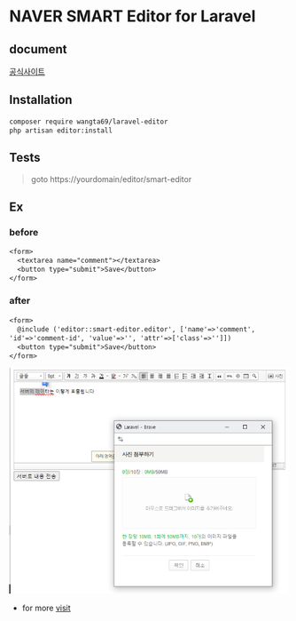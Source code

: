 # NAVER SMART Editor for Laravel

## document

[공식사이트](https://www.onstory.fun/doc/programming/laravel/package.laraveleditor)


## Installation
```
composer require wangta69/laravel-editor
php artisan editor:install
```

## Tests
> goto https://yourdomain/editor/smart-editor


## Ex
### before
```
<form>
  <textarea name="comment"></textarea>
  <button type="submit">Save</button>
</form>
```
### after
```
<form>
  @include ('editor::smart-editor.editor', ['name'=>'comment', 'id'=>'comment-id', 'value'=>'', 'attr'=>['class'=>'']])
  <button type="submit">Save</button>
</form>
```
![laravel WYSIWYG editor](./assets/images/editor-sample.png)

- for more [visit](https://www.onstory.fun/doc/programming/laravel/package.laraveleditor)


  